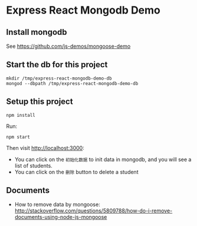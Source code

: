 Express React Mongodb Demo
===========================

Install mongodb
---------------

See <https://github.com/js-demos/mongoose-demo>

Start the db for this project
-----------------------------

```
mkdir /tmp/express-react-mongodb-demo-db
mongod --dbpath /tmp/express-react-mongodb-demo-db
```

Setup this project
------------------

```
npm install
```

Run:

```
npm start
```

Then visit <http://localhost:3000>:

- You can click on the `初始化数据` to init data in mongodb, and you will see a list of students.
- You can click on the `删除` button to delete a student

Documents
---------

- How to remove data by mongoose: <http://stackoverflow.com/questions/5809788/how-do-i-remove-documents-using-node-js-mongoose>

